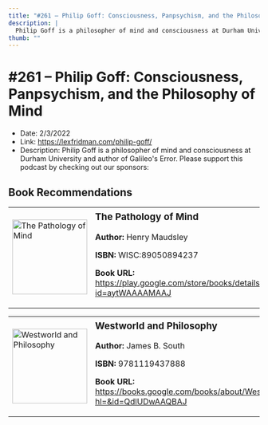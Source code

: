 ```yaml
---
title: "#261 – Philip Goff: Consciousness, Panpsychism, and the Philosophy of Mind"
description: |
  Philip Goff is a philosopher of mind and consciousness at Durham University and author of Galileo's Error. Please support this podcast by checking out our sponsors:"
thumb: ""
---
```


# #261 – Philip Goff: Consciousness, Panpsychism, and the Philosophy of Mind

  - Date: 2/3/2022
  - Link: https://lexfridman.com/philip-goff/
  - Description: Philip Goff is a philosopher of mind and consciousness at Durham University and author of Galileo's Error. Please support this podcast by checking out our sponsors:

## Book Recommendations

<table style="border: none;"><tr style="border: none;"><td style="border: none;"><img src="https://books.google.com/books/content?id=aytWAAAAMAAJ&printsec=frontcover&img=1&zoom=1&edge=curl&source=gbs_api" alt="The Pathology of Mind" width="150" style="vertical-align: top;"></td><td style="border: none; vertical-align: top;"><h3 style='margin-top: 5'>The Pathology of Mind</h3><p><strong>Author:</strong> Henry Maudsley</p><p><strong>ISBN:</strong> WISC:89050894237</p><p><strong>Book URL:</strong> <a href="https://play.google.com/store/books/details?id=aytWAAAAMAAJ">https://play.google.com/store/books/details?id=aytWAAAAMAAJ</a></p></td></tr></table>
<table style="border: none;"><tr style="border: none;"><td style="border: none;"><img src="https://books.google.com/books/content?id=QdlUDwAAQBAJ&printsec=frontcover&img=1&zoom=1&edge=curl&source=gbs_api" alt="Westworld and Philosophy" width="150" style="vertical-align: top;"></td><td style="border: none; vertical-align: top;"><h3 style='margin-top: 5'>Westworld and Philosophy</h3><p><strong>Author:</strong> James B. South</p><p><strong>ISBN:</strong> 9781119437888</p><p><strong>Book URL:</strong> <a href="https://books.google.com/books/about/Westworld_and_Philosophy.html?hl=&id=QdlUDwAAQBAJ">https://books.google.com/books/about/Westworld_and_Philosophy.html?hl=&id=QdlUDwAAQBAJ</a></p></td></tr></table>
